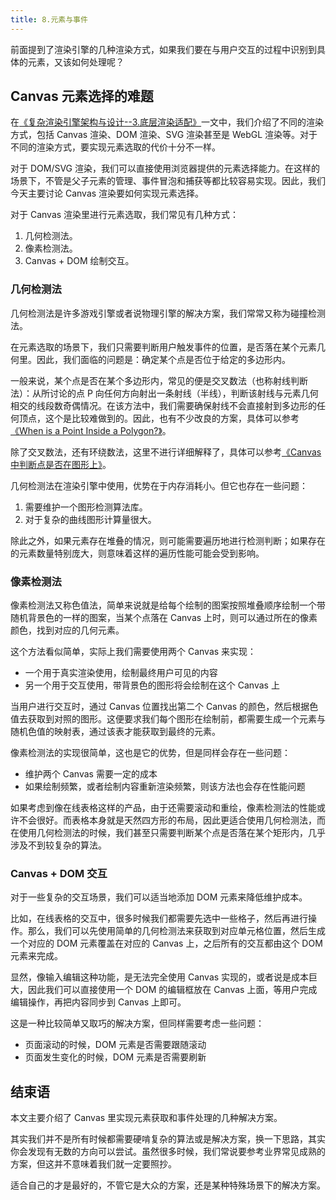 ```yaml
---
title: 8.元素与事件
---
```


前面提到了渲染引擎的几种渲染方式，如果我们要在与用户交互的过程中识别到具体的元素，又该如何处理呢？

<!--more-->

## Canvas 元素选择的难题

在[《复杂渲染引擎架构与设计--3.底层渲染适配》](render-engine-bottom-render-architecture.md)一文中，我们介绍了不同的渲染方式，包括 Canvas 渲染、DOM 渲染、SVG 渲染甚至是 WebGL 渲染等。对于不同的渲染方式，要实现元素选取的代价十分不一样。

对于 DOM/SVG 渲染，我们可以直接使用浏览器提供的元素选择能力。在这样的场景下，不管是父子元素的管理、事件冒泡和捕获等都比较容易实现。因此，我们今天主要讨论 Canvas 渲染要如何实现元素选择。

对于 Canvas 渲染里进行元素选取，我们常见有几种方式：

1. 几何检测法。
2. 像素检测法。
3. Canvas + DOM 绘制交互。

### 几何检测法

几何检测法是许多游戏引擎或者说物理引擎的解决方案，我们常常又称为碰撞检测法。

在元素选取的场景下，我们只需要判断用户触发事件的位置，是否落在某个元素几何里。因此，我们面临的问题是：确定某个点是否位于给定的多边形内。

一般来说，某个点是否在某个多边形内，常见的便是交叉数法（也称射线判断法）：从所讨论的点 P 向任何方向射出一条射线（半线），判断该射线与元素几何相交的线段数奇偶情况。在该方法中，我们需要确保射线不会直接射到多边形的任何顶点，这个是比较难做到的。因此，也有不少改良的方案，具体可以参考[《When is a Point Inside a Polygon?》](https://web.cs.ucdavis.edu/~okreylos/TAship/Spring2000/PointInPolygon.html)。

除了交叉数法，还有环绕数法，这里不进行详细解释了，具体可以参考[《Canvas 中判断点是否在图形上》](https://zhuanlan.zhihu.com/p/436494294)。

几何检测法在渲染引擎中使用，优势在于内存消耗小。但它也存在一些问题：

1. 需要维护一个图形检测算法库。
2. 对于复杂的曲线图形计算量很大。

除此之外，如果元素存在堆叠的情况，则可能需要遍历地进行检测判断；如果存在的元素数量特别庞大，则意味着这样的遍历性能可能会受到影响。

### 像素检测法

像素检测法又称色值法，简单来说就是给每个绘制的图案按照堆叠顺序绘制一个带随机背景色的一样的图案，当某个点落在 Canvas 上时，则可以通过所在的像素颜色，找到对应的几何元素。

这个方法看似简单，实际上我们需要使用两个 Canvas 来实现：

- 一个用于真实渲染使用，绘制最终用户可见的内容
- 另一个用于交互使用，带背景色的图形将会绘制在这个 Canvas 上

当用户进行交互时，通过 Canvas 位置找出第二个 Canvas 的颜色，然后根据色值去获取到对照的图形。这便要求我们每个图形在绘制前，都需要生成一个元素与随机色值的映射表，通过该表才能获取到最终的元素。

像素检测法的实现很简单，这也是它的优势，但是同样会存在一些问题：

- 维护两个 Canvas 需要一定的成本
- 如果绘制频繁，或者绘制内容重新渲染频繁，则该方法也会存在性能问题

如果考虑到像在线表格这样的产品，由于还需要滚动和重绘，像素检测法的性能或许不会很好。而表格本身就是天然四方形的布局，因此更适合使用几何检测法，而在使用几何检测法的时候，我们甚至只需要判断某个点是否落在某个矩形内，几乎涉及不到较复杂的算法。

### Canvas + DOM 交互

对于一些复杂的交互场景，我们可以适当地添加 DOM 元素来降低维护成本。

比如，在线表格的交互中，很多时候我们都需要先选中一些格子，然后再进行操作。那么，我们可以先使用简单的几何检测法来获取到对应单元格位置，然后生成一个对应的 DOM 元素覆盖在对应的 Canvas 上，之后所有的交互都由这个 DOM 元素来完成。

显然，像输入编辑这种功能，是无法完全使用 Canvas 实现的，或者说是成本巨大，因此我们可以直接使用一个 DOM 的编辑框放在 Canvas 上面，等用户完成编辑操作，再把内容同步到 Canvas 上即可。

这是一种比较简单又取巧的解决方案，但同样需要考虑一些问题：

- 页面滚动的时候，DOM 元素是否需要跟随滚动
- 页面发生变化的时候，DOM 元素是否需要刷新

## 结束语

本文主要介绍了 Canvas 里实现元素获取和事件处理的几种解决方案。

其实我们并不是所有时候都需要硬啃复杂的算法或是解决方案，换一下思路，其实你会发现有无数的方向可以尝试。虽然很多时候，我们常说要参考业界常见成熟的方案，但这并不意味着我们就一定要照抄。

适合自己的才是最好的，不管它是大众的方案，还是某种特殊场景下的解决方案。
